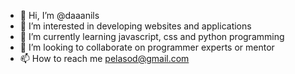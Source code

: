 - 👋 Hi, I’m @daaanils
- 👀 I’m interested in developing websites and applications
- 🌱 I’m currently learning javascript, css and python programming
- 💞️ I’m looking to collaborate on programmer experts or mentor
- 📫 How to reach me pelasod@gmail.com

<!---
daaanils/daaanils is a ✨ special ✨ repository because its `README.md` (this file) appears on your GitHub profile.
You can click the Preview link to take a look at your changes.
--->
